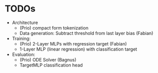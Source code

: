 # TODOs
- Architecture
  - (Prio) compact form tokenization
  - Data generation: Subtract threshold from last layer bias (Fabian)
- Training:
  - (Prio) 2-Layer MLPs with regression target (Fabian)
  - 1-Layer MLP (linear regression) with classification target
- Evaluation: 
  - (Prio) ODE Solver (Bagnus)
  - TargetMLP classification head